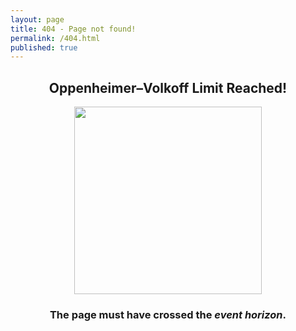 ```yaml
---
layout: page
title: 404 - Page not found!
permalink: /404.html
published: true
---
```

<h2 align="center">Oppenheimer–Volkoff Limit Reached!</h2>
<center><img src="{{ site.baseurl }}/images/404.jpg" style="width: 300px;"/></center>
<h3 align="center">The page must have crossed the <i>event horizon</i>.</h3>